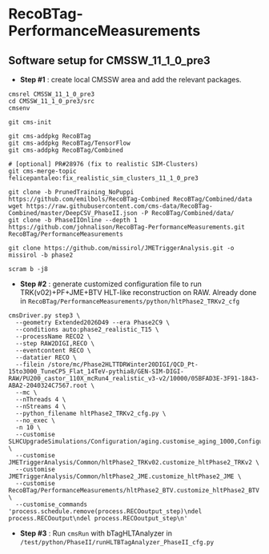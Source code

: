 # RecoBTag-PerformanceMeasurements

## Software setup for CMSSW_11_1_0_pre3
* **Step #1** : create local CMSSW area and add the relevant packages.
```
cmsrel CMSSW_11_1_0_pre3
cd CMSSW_11_1_0_pre3/src
cmsenv

git cms-init

git cms-addpkg RecoBTag
git cms-addpkg RecoBTag/TensorFlow
git cms-addpkg RecoBTag/Combined

# [optional] PR#28976 (fix to realistic SIM-Clusters)
git cms-merge-topic felicepantaleo:fix_realistic_sim_clusters_11_1_0_pre3

git clone -b PrunedTraining_NoPuppi https://github.com/emilbols/RecoBTag-Combined RecoBTag/Combined/data
wget https://raw.githubusercontent.com/cms-data/RecoBTag-Combined/master/DeepCSV_PhaseII.json -P RecoBTag/Combined/data/
git clone -b PhaseIIOnline --depth 1 https://github.com/johnalison/RecoBTag-PerformanceMeasurements.git RecoBTag/PerformanceMeasurements

git clone https://github.com/missirol/JMETriggerAnalysis.git -o missirol -b phase2

scram b -j8

```


* **Step #2** : generate customized configuration file to run TRK(v02)+PF+JME+BTV HLT-like reconstruction on RAW.
Already done in `RecoBTag/PerformanceMeasurements/python/hltPhase2_TRKv2_cfg`
```
cmsDriver.py step3 \
  --geometry Extended2026D49 --era Phase2C9 \
  --conditions auto:phase2_realistic_T15 \
  --processName RECO2 \
  --step RAW2DIGI,RECO \
  --eventcontent RECO \
  --datatier RECO \
  --filein /store/mc/Phase2HLTTDRWinter20DIGI/QCD_Pt-15to3000_TuneCP5_Flat_14TeV-pythia8/GEN-SIM-DIGI-RAW/PU200_castor_110X_mcRun4_realistic_v3-v2/10000/05BFAD3E-3F91-1843-ABA2-2040324C7567.root \
  --mc \
  --nThreads 4 \
  --nStreams 4 \
  --python_filename hltPhase2_TRKv2_cfg.py \
  --no_exec \
  -n 10 \
  --customise SLHCUpgradeSimulations/Configuration/aging.customise_aging_1000,Configuration/DataProcessing/Utils.addMonitoring \
  --customise JMETriggerAnalysis/Common/hltPhase2_TRKv02.customize_hltPhase2_TRKv2 \
  --customise JMETriggerAnalysis/Common/hltPhase2_JME.customize_hltPhase2_JME \
  --customise RecoBTag/PerformanceMeasurements/hltPhase2_BTV.customize_hltPhase2_BTV \
  --customise_commands 'process.schedule.remove(process.RECOoutput_step)\ndel process.RECOoutput\ndel process.RECOoutput_step\n'
```

* **Step #3** : Run `cmsRun` with bTagHLTAnalyzer in `/test/python/PhaseII/runHLTBTagAnalyzer_PhaseII_cfg.py`
